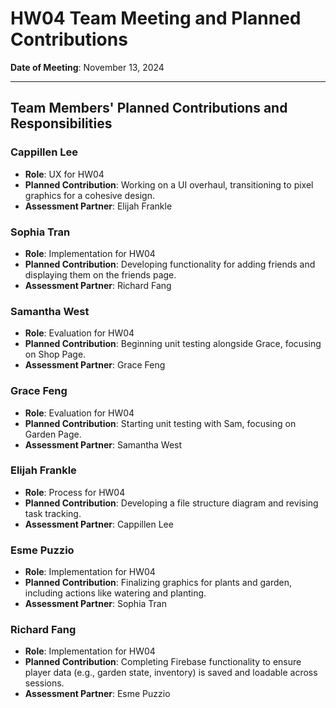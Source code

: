 # HW04 Team Meeting and Planned Contributions

**Date of Meeting**: November 13, 2024

---

## Team Members' Planned Contributions and Responsibilities

### Cappillen Lee
- **Role**: UX for HW04
- **Planned Contribution**: Working on a UI overhaul, transitioning to pixel graphics for a cohesive design.
- **Assessment Partner**: Elijah Frankle

### Sophia Tran
- **Role**: Implementation for HW04
- **Planned Contribution**: Developing functionality for adding friends and displaying them on the friends page.
- **Assessment Partner**: Richard Fang

### Samantha West
- **Role**: Evaluation for HW04
- **Planned Contribution**: Beginning unit testing alongside Grace, focusing on Shop Page.
- **Assessment Partner**: Grace Feng

### Grace Feng
- **Role**: Evaluation for HW04
- **Planned Contribution**: Starting unit testing with Sam, focusing on Garden Page.
- **Assessment Partner**: Samantha West

### Elijah Frankle
- **Role**: Process for HW04
- **Planned Contribution**: Developing a file structure diagram and revising task tracking.
- **Assessment Partner**: Cappillen Lee

### Esme Puzzio
- **Role**: Implementation for HW04
- **Planned Contribution**: Finalizing graphics for plants and garden, including actions like watering and planting.
- **Assessment Partner**: Sophia Tran

### Richard Fang
- **Role**: Implementation for HW04
- **Planned Contribution**: Completing Firebase functionality to ensure player data (e.g., garden state, inventory) is saved and loadable across sessions.
- **Assessment Partner**: Esme Puzzio
